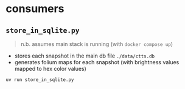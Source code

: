 # consumers

## `store_in_sqlite.py`

> n.b. assumes main stack is running (with `docker compose up`)

- stores each snapshot in the main db file `./data/ctts.db`
- generates folium maps for each snapshot (with brightness values mapped to hex color values)

```sh
uv run store_in_sqlite.py
```
